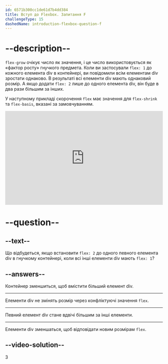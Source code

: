 ```yaml
---
id: 6571b300cc1de61d7b4dd384
title: Вступ до Flexbox. Запитання F
challengeType: 15
dashedName: introduction-flexbox-question-f
---
```


# --description--

`flex-grow` очікує число як значення, і це число використовується як «фактор росту» гнучкого предмета. Коли ви застосували `flex: 1` до кожного елемента div в контейнері, ви повідомили всім елементам div зростати однаково. В результаті всі елементи div мають однаковий розмір. А якщо додати `flex: 2` лише до одного елемента div, він буде в два рази більшим за інших.

У наступному прикладі скорочення `flex` має значення для `flex-shrink` та `flex-basis`, вказані за замовчуванням.

<iframe allowfullscreen="true" allowpaymentrequest="true" allowtransparency="true" class="cp_embed_iframe " frameborder="0" height="300" width="100%" name="cp_embed_1" scrolling="no" src="https://codepen.io/TheOdinProjectExamples/embed/YzQqvgK?height=300&amp;default-tab=html%2Cresult&amp;slug-hash=YzQqvgK&amp;editable=true&amp;user=TheOdinProjectExamples&amp;name=cp_embed_1" style="width: 100%; overflow:hidden; display:block;" title="Вставка CodePen" loading="lazy" id="cp_embed_YzQqvgK"></iframe>

# --question--

## --text--

Що відбудеться, якщо встановити `flex: 2` до одного певного елемента div в гнучкому контейнері, коли всі інші елементи div мають `flex: 1`?

## --answers--

Контейнер зменшиться, щоб вмістити більший елемент div.

---

Елементи div не змінять розмір через конфліктуючі значення `flex`.

---

Певний елемент div стане вдвічі більшим за інші елементи.

---

Елементи div зменшаться, щоб відповідати новим розмірам `flex`.

## --video-solution--

3
